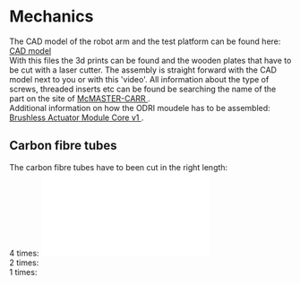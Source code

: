 # Mechanics
The CAD model of the robot arm and the test platform can be found here: <a href="https://kuleuven-my.sharepoint.com/:f:/g/personal/florian_dendooven_student_kuleuven_be/EohYlxI3fyZGs-XbMR1dowYBnD4Z7l4FaRS5HoY3IXcrNA?e=O4NCej"> CAD model </a> <br />
With this files the 3d prints can be found and the wooden plates that have to be cut with a laser cutter. The assembly is straight forward with the CAD model next to you or with this 'video'. All information about the type of screws, threaded inserts etc can be found be searching the name of the part on the site of <a href="https://www.mcmaster.com/"> McMASTER-CARR </a>. <br />
Additional information on how the ODRI moudele has to be assembled: <a href="https://github.com/open-dynamic-robot-initiative/open_robot_actuator_hardware/blob/master/mechanics/actuator_module_v1/README.md#brushless-actuator-module-core-v1"> Brushless Actuator Module Core v1 </a>. <br />

## Carbon fibre tubes
The carbon fibre tubes have to been cut in the right length: <br />
4 times: ![plot](./mechanics/renders/cft_1.pdf) <br />
2 times:  <br />
1 times:   <br />
